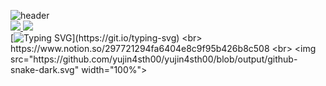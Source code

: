 ![header](https://capsule-render.vercel.app/api?type=waving&color=FFB6C1&height=140&section=header&text=YUJIN'S_GITHUB&fontColor=000000&fontSize=30&animation=fadeIn&fontAlignY=35)<br>
<a href="https://github.com/anuraghazra/github-readme-stats">
    <img src="https://github-readme-stats.vercel.app/api/top-langs/?username=yujin4sth00&layout=donut&show_icons=true&theme=material-palenight&hide_border=true&bg_color=FFF0F5&icon_color=483D8B&text_color=696969&title_color=000000&count_private=true&exclude_repo=Face-Transfer-Application" width=36% />
    <a href="https://github.com/anuraghazra/github-readme-stats">
  <img src="https://github-readme-stats.vercel.app/api?username=yujin4sth00&show_icons=true&theme=material-palenight&hide_border=true&bg_color=FFF0F5&icon_color=483D8B&text_color=696969&title_color=000000&count_private=true" width=54% />
</a>    
[![Typing SVG](https://readme-typing-svg.demolab.com?font=Archivo&weight=600&size=17&pause=1000&color=4D404FD6&random=false&width=435&lines=Notion%EA%B3%BC+%EA%B0%99%EC%9D%B4+%EA%B4%80%EB%A6%AC%ED%95%A9%EB%8B%88%EB%8B%A4.)](https://git.io/typing-svg) <br>
https://www.notion.so/297721294fa6404e8c9f95b426b8c508
<br>
<img src="https://github.com/yujin4sth00/yujin4sth00/blob/output/github-snake-dark.svg" width="100%">

